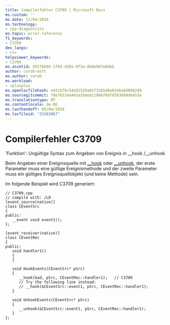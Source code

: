 ```yaml
---
title: Compilerfehler C3709 | Microsoft Docs
ms.custom: ''
ms.date: 11/04/2016
ms.technology:
- cpp-diagnostics
ms.topic: error-reference
f1_keywords:
- C3709
dev_langs:
- C++
helpviewer_keywords:
- C3709
ms.assetid: d5576b04-2f93-420a-8f3e-8b8e987e8dab
author: corob-msft
ms.author: corob
ms.workload:
- cplusplus
ms.openlocfilehash: e42cb78c54dd1529a02733b5d8e0246ab6806289
ms.sourcegitcommit: 76b7653ae443a2b8eb1186b789f8503609d6453e
ms.translationtype: MT
ms.contentlocale: de-DE
ms.lasthandoff: 05/04/2018
ms.locfileid: "33263867"
---
```

# <a name="compiler-error-c3709"></a>Compilerfehler C3709
'Funktion': Ungültige Syntax zum Angeben von Ereignis in __hook /\__unhook  
  
 Beim Angeben einer Ereignisquelle mit [__hook](../../cpp/hook.md) oder [__unhook](../../cpp/unhook.md), der erste Parameter muss eine gültige Ereignismethode und der zweite Parameter muss ein gültiges Ereignisquellobjekt (und keine Methode) sein.  
  
 Im folgende Beispiel wird C3709 generiert:  
  
```  
// C3709.cpp  
// compile with: /LD  
[event_source(native)]  
class CEventSrc  
{  
public:  
   __event void event1();  
};  
  
[event_receiver(native)]  
class CEventRec  
{  
public:  
   void handler1()  
   {  
   }  
  
   void HookEvents(CEventSrc* pSrc)  
   {  
      __hook(bad, pSrc, CEventRec::handler1);   // C3709  
      // Try the following line instead:  
      // __hook(&CEventSrc::event1, pSrc, CEventRec::handler1);  
   }  
  
   void UnhookEvents(CEventSrc* pSrc)  
   {  
      __unhook(&CEventSrc::event1, pSrc, CEventRec::handler1);  
   }  
};  
```